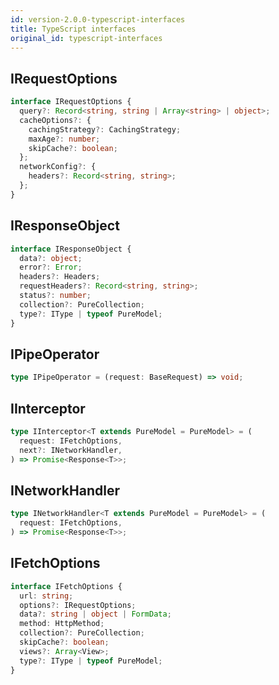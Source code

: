 ```yaml
---
id: version-2.0.0-typescript-interfaces
title: TypeScript interfaces
original_id: typescript-interfaces
---
```


## IRequestOptions

```typescript
interface IRequestOptions {
  query?: Record<string, string | Array<string> | object>;
  cacheOptions?: {
    cachingStrategy?: CachingStrategy;
    maxAge?: number;
    skipCache?: boolean;
  };
  networkConfig?: {
    headers?: Record<string, string>;
  };
}
```

## IResponseObject

```typescript
interface IResponseObject {
  data?: object;
  error?: Error;
  headers?: Headers;
  requestHeaders?: Record<string, string>;
  status?: number;
  collection?: PureCollection;
  type?: IType | typeof PureModel;
}
```

## IPipeOperator

```typescript
type IPipeOperator = (request: BaseRequest) => void;
```

## IInterceptor

```typescript
type IInterceptor<T extends PureModel = PureModel> = (
  request: IFetchOptions,
  next?: INetworkHandler,
) => Promise<Response<T>>;
```

## INetworkHandler

```typescript
type INetworkHandler<T extends PureModel = PureModel> = (
  request: IFetchOptions,
) => Promise<Response<T>>;
```

## IFetchOptions

```typescript
interface IFetchOptions {
  url: string;
  options?: IRequestOptions;
  data?: string | object | FormData;
  method: HttpMethod;
  collection?: PureCollection;
  skipCache?: boolean;
  views?: Array<View>;
  type?: IType | typeof PureModel;
}
```

